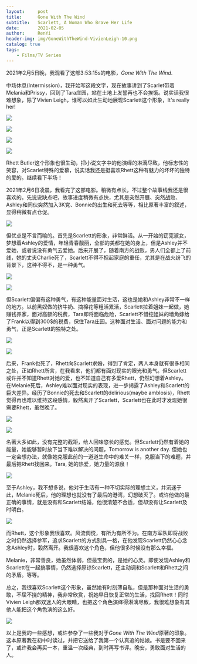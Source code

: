 ```yaml
---
layout:     post
title:      Gone With The Wind
subtitle:   Scarlett, A Woman Who Brave Her Life
date:       2021-02-05
author:     RenYi
header-img: img/GoneWithTheWind-VivienLeigh-10.png
catalog: true
tags:
    - Films/TV Series
---
```


2021年2月5日晚，我观看了这部3:53:15s的电影，*Gone With The Wind*.

中场休息(Intermission)，我开始写这段文字，现在故事讲到了Scarlet带着Melania和Prissy，回到了Tara庄园，站在土地上发誓再也不会挨饿。说实话我很难想象，除了Vivien Leigh，谁可以如此生动地展现Scarlett这个形象，It's really her!

![](https://nmrenyi.github.io/img/GoneWithTheWind-VivienLeigh-1.png)

![](https://nmrenyi.github.io/img/GoneWithTheWind-VivienLeigh-2.png)

![](https://nmrenyi.github.io/img/GoneWithTheWind-VivienLeigh-3.png)

![](https://nmrenyi.github.io/img/GoneWithTheWind-VivienLeigh-4.png)

Rhett Butler这个形象也很生动，把小说文字中的他演绎的淋漓尽致，他标志性的笑容，对Scarlet特殊的爱慕，说实话我还是挺喜欢Rhett这种有魅力的坏坏的独特的爱的。继续看下半场！



2021年2月6日凌晨，我看完了这部电影。稍微有点长，不过整个故事线我还是很喜欢的。先说说缺点吧，故事进度稍微有点快，尤其是突然开展、突然战败、Ashley和同伙突然加入3K党、Bonnie的出生和死去等等，相比原著丰富的叙述，显得稍微有点仓促。

![](https://nmrenyi.github.io/img/GoneWithTheWind-VivienLeigh-5.png)

但优点是不言而喻的。首先是Scarlett的形象，非常鲜活。从一开始的窈窕淑女，梦想着Ashley的爱情，年轻青春靓丽，全部的美都在她的身上，但是Ashley并不爱她，或者说没有勇气去爱她。后来开展了，随着南方的战败，男人们全都上了前线，她的丈夫Charlie死了，Scarlett不得不担起家庭的重任，尤其是在战火纷飞的背景下，这种不得不，是一种勇气。

![](https://nmrenyi.github.io/img/GoneWithTheWind-VivienLeigh-6.png)

![](https://nmrenyi.github.io/img/GoneWithTheWind-VivienLeigh-7.png)

但Scarlett偏偏有这种勇气，有这种能量面对生活，这也是她和Ashley非常不一样的地方。以前黑奴做的挤牛奶、摘棉花等粗活累活，Scarlett拉着姐妹一起做，她赚钱养家，面对高额的税费，Tara即将面临危险，Scarlett不惜挖姐妹的墙角嫁给了Frank以得到300$的税费，保住Tara庄园。这种面对生活、面对问题的能力和勇气，正是Scarlett的独特之处。

![](https://nmrenyi.github.io/img/GoneWithTheWind-VivienLeigh-8.png)

![](https://nmrenyi.github.io/img/GoneWithTheWind-VivienLeigh-9.png)

后来，Frank也死了，Rhett向Scarlett求婚，得到了肯定，两人本身就有很多相同之处，正如Rhett所言，在我看来，他们都有面对现实的眼光和勇气。但Scarlett或许并不知道Rhett对她的爱，也不知道自己有多爱Rhett，仍然幻想着Ashley。在Melanie死后，Ashley难以面对现实的表现，进一步揭露了Ashley和Scarlett的巨大差异。经历了Bonnie的死去和Scarlett的delirious(maybe amblosis)，Rhett觉得再也难以维持这段感情，毅然离开了Scarlett，Scarlett也在此时才发现她很需要Rhett，虽然晚了。

![](https://nmrenyi.github.io/img/GoneWithTheWind-VivienLeigh-11.png)

![](https://nmrenyi.github.io/img/GoneWithTheWind-VivienLeigh-12.png)

名著大多如此，没有完整的截距，给人回味悠长的感觉。但Scarlett仍然有着她的能量，她能够暂时放下当下难以解决的问题，Tomorrow is another day. 但她也一定会想办法，就像她克服此前的一道道生命中的难关一样，克服当下的难题，并最后把Rhett找回来。Tara, 她的热爱，她力量的源泉！

![](https://nmrenyi.github.io/img/GoneWithTheWind-VivienLeigh-13.png)

至于Ashley，我不想多说，他对于生活有一种不切实际的理想主义，并沉迷于此，Melanie死后，他的理想也就没有了最后的港湾，幻想破灭了。或许他做的最正确的事情，就是没有和Scarlett结婚，他很清楚不合适，但却没有让Scarlett及时明白。

![](https://nmrenyi.github.io/img/GoneWithTheWind-VivienLeigh-14.png)

而Rhett，这个形象我很喜欢。风流倜傥，有所为有所不为。在南方军队即将战败之时仍然选择参军，追求Scarlett的方式别具一格，在他发现Scarlett仍然心心念念Ashley时，毅然离开。我很喜欢这个角色，但他很多时候没有那么幸福。



Melanie，非常善良，她虽然体弱，但最宝贵的，是她的心灵。即使发现Ashley和Scarlett在一起搞事情，仍然选择原谅Scarlett，还主动调和Scarlett和Rhett之间的矛盾。等等。



总之，我很喜欢Scarlett这个形象，虽然她有时刻薄自私，但是那种面对生活的勇敢，不屈不挠的精神，我非常欣赏，祝她早日恢复正常的生活，找回Rhett！同时Vivien Leigh那双迷人的大眼睛，也把这个角色演绎得淋漓尽致，我很难想象有其他人能把这个角色演的这么好。

![](https://nmrenyi.github.io/img/GoneWithTheWind-VivienLeigh-15.png)

以上是我的一些感想，或许参杂了一些我对于*Gone With The Wind*原著的印象。这本原著我在初中时读过，并把它送给了我第一个认真追的姑娘。书是要不回来了，或许我会再买一本，重温一次经典，到时再写书评。晚安，勇敢面对生活的人。